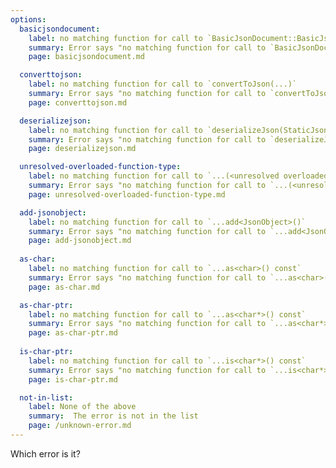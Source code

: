 ```yaml
---
options:
  basicjsondocument:
    label: no matching function for call to `BasicJsonDocument::BasicJsonDocument()`
    summary: Error says "no matching function for call to `BasicJsonDocument::BasicJsonDocument()`"
    page: basicjsondocument.md

  converttojson:
    label: no matching function for call to `convertToJson(...)`
    summary: Error says "no matching function for call to `convertToJson(...)`"
    page: converttojson.md

  deserializejson:
    label: no matching function for call to `deserializeJson(StaticJsonDocument<200> (&)(), ...)`
    summary: Error says "no matching function for call to `deserializeJson(StaticJsonDocument<200> (&)(), ...)`"
    page: deserializejson.md

  unresolved-overloaded-function-type:
    label: no matching function for call to `...(<unresolved overloaded function type>)`
    summary: Error says "no matching function for call to `...(<unresolved overloaded function type>)`"
    page: unresolved-overloaded-function-type.md

  add-jsonobject:
    label: no matching function for call to `...add<JsonObject>()`
    summary: Error says "no matching function for call to `...add<JsonObject>()`"
    page: add-jsonobject.md
  
  as-char:
    label: no matching function for call to `...as<char>() const`
    summary: Error says "no matching function for call to `...as<char>()` const"
    page: as-char.md

  as-char-ptr:
    label: no matching function for call to `...as<char*>() const`
    summary: Error says "no matching function for call to `...as<char*>()` const"
    page: as-char-ptr.md
  
  is-char-ptr:
    label: no matching function for call to `...is<char*>() const`
    summary: Error says "no matching function for call to `...is<char*>()` const"
    page: is-char-ptr.md

  not-in-list:
    label: None of the above
    summary:  The error is not in the list
    page: /unknown-error.md
---
```


Which error is it?
